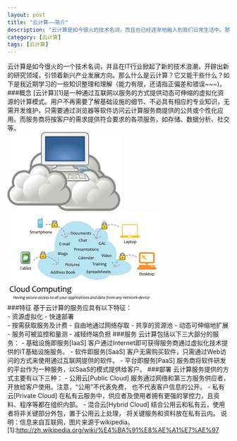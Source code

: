 ```yaml
---
layout: post
title: "云计算——简介"
description: "云计算是如今很火的技术名词，而且也已经逐渐地融入到我们日常生活中。那么什么是云计算？云计算又能干些什么？"
category: [云计算]
tags: [云计算]
---
```


云计算是如今很火的一个技术名词，并且在IT行业掀起了新的技术浪潮，开辟出新的研究领域，引领着新兴产业发展方向。那么什么是云计算？它又能干些什么？如下是我近期学习的一些知识整理和理解（能力有限，还请指正偏差和错误~~~)。	
###概念
[云计算][1]是一种通过互联网以服务的方式提供动态可伸缩的虚拟化资源的计算模式。用户不再需要了解基础设施的细节、不必具有相应的专业知识，无需开发维护，只需要通过浏览器等软件访问云计算服务商提供的公共或个性化应用。而服务商将按客户的需求提供符合要求的各项服务，如存储、数据分析、社交等。  
![云概念](/assets/images/cloud_computing.png)
![云计算](/assets/images/cloud_applications.jpg)  
###特征
	基于云计算的服务应具有以下特征：  
	- 资源虚拟化
	- 快速部署	
	- 按需获取服务及计费	
	- 自由地通过网络存取	
	- 共享的资源池
	- 动态可伸缩地扩展	
	- 服务可被监控和量测	
	- 减轻终端负担
###服务
	云计算包括以下三大部分的服务：
	- 基础设施即服务[IaaS]
		客户通过Internet即可获得服务商通过虚拟化技术提供的IT基础设施服务。
	- 软件即服务[SaaS]
		客户无需购买软件，只需通过Web访问的方式来使用通过互联网提供的软件。
	- 平台即服务[PaaS]
		服务商将软件研发的平台作为一种服务，以SaaS的模式提供给客户。
###部署
	云计算服务提供的方式主要有以下三种：
	- 公用云[Public Cloud]
		服务通过网络和第三方服务供应者，开放给客户使用。注意，“公用”不代表免费，
		也不代表客户信息的公开。
	- 私有云[Private Cloud]
		在私有云服务中，供应者及使用者拥有更强的掌控力，且资料、程序等都在组织内部。
	- 混合云[Hybrid Cloud]
		结合公用云和私有云，使用者将非关键部分外包，置于公用云上处理，
		将关键服务和资料放在私有云内。
说明：信息来自互联网，图片来源于wikipedia。
[1]:http://zh.wikipedia.org/wiki/%E4%BA%91%E8%AE%A1%E7%AE%97